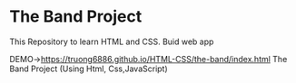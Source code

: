 # The Band Project
This Repository to learn HTML and CSS. Buid web app

DEMO->https://truong6886.github.io/HTML-CSS/the-band/index.html  The Band Project (Using Html, Css,JavaScript)
